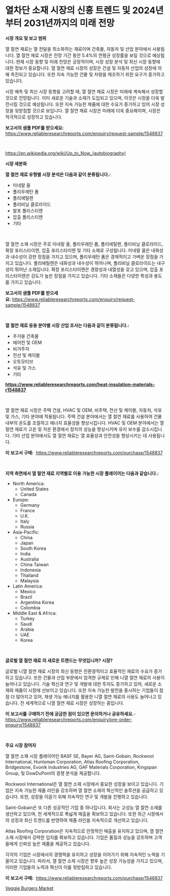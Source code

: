 <p><h1>열차단 소재 시장의 신흥 트렌드 및 2024년부터 2031년까지의 미래 전망</h1></p><p><strong>시장 개요 및 보고 범위</strong></p>
<p><p>열 절연 재료는 열 전달을 최소화하는 재료이며 건축물, 자동차 및 산업 분야에서 사용됩니다. 열 절연 재료 시장은 전망 기간 동안 5.4%의 연평균 성장률을 보일 것으로 예상됩니다. 현재 시장 동향 및 미래 전망은 긍정적이며, 시장 성장 분석 및 최신 시장 동향에 대한 정보가 중요합니다. 열 절연 재료 시장의 성장은 건설 및 자동차 산업의 성장에 의해 촉진되고 있습니다. 또한 지속 가능한 건물 및 차량을 제조하기 위한 요구가 증가하고 있습니다.</p><p>시장 예측 및 최신 시장 동향을 고려할 때, 열 절연 재료 시장은 미래에 계속해서 성장할 것으로 전망됩니다. 이미 새로운 기술과 소재가 도입되고 있으며, 이것은 시장을 더욱 발전시킬 것으로 예상됩니다. 또한 지속 가능한 제품에 대한 수요가 증가하고 있어 시장 성장을 뒷받침할 것으로 보입니다. 열 절연 재료 시장은 미래에 더욱 중요해지며, 시장은 적극적으로 성장하고 있습니다.</p></p>
<p><strong>보고서의 샘플 PDF를 받으세요:</strong> <a href="https://www.reliableresearchreports.com/enquiry/request-sample/1548837">https://www.reliableresearchreports.com/enquiry/request-sample/1548837</a></p>
<p>&nbsp;</p>
<p><a href="https://en.wikipedia.org/wiki/Up_to_Now_(autobiography)">https://en.wikipedia.org/wiki/Up_to_Now_(autobiography)</a></p>
<p><strong>시장 세분화</strong></p>
<p><strong>열 절연 재료 유형별 시장 분석은 다음과 같이 분류됩니다.:</strong></p>
<p><ul><li>미네랄 울</li><li>폴리우레탄 폼</li><li>폴리에틸렌</li><li>폴리비닐 클로라이드</li><li>발포 폴리스티렌</li><li>압출 폴리스티렌</li><li>기타</li></ul></p>
<p>&nbsp;</p>
<p><p>열 절연 소재 시장은 주로 미네랄 울, 폴리우레탄 폼, 폴리에틸렌, 폴리비닐 클로라이드, 확장 포리스타이렌, 압출 포리스타이렌 및 기타 소재로 구성됩니다. 미네랄 울은 내화성과 내수성이 강한 장점을 가지고 있으며, 폴리우레탄 폼은 경제적이고 가벼운 장점을 가지고 있습니다. 폴리에틸렌은 내화성과 내수성이 뛰어나며, 폴리비닐 클로라이드는 내구성이 뛰어난 소재입니다. 확장 포리스타이렌은 경량성과 내열성을 갖고 있으며, 압출 포리스타이렌은 강도가 높은 장점을 가지고 있습니다. 기타 소재들은 다양한 특성과 용도를 가지고 있습니다.</p></p>
<p><strong>보고서의 샘플 PDF를 받으세요:</strong>&nbsp;<a href="https://www.reliableresearchreports.com/enquiry/request-sample/1548837">https://www.reliableresearchreports.com/enquiry/request-sample/1548837</a></p>
<p>&nbsp;</p>
<p><strong> 열 절연 재료 응용 분야별 시장 산업 조사는 다음과 같이 분류됩니다.:</strong></p>
<p><ul><li>주거용 건축물</li><li>에어컨 및 OEM</li><li>비거주자</li><li>전선 및 케이블</li><li>오토모티브</li><li>석유 및 가스</li><li>기타</li></ul></p>
<p><strong><a href="https://www.reliableresearchreports.com/heat-insulation-materials-r1548837">https://www.reliableresearchreports.com/heat-insulation-materials-r1548837</a></strong></p>
<p>&nbsp;</p>
<p><p>열 절연 재료 시장은 주택 건설, HVAC 및 OEM, 비주택, 전선 및 케이블, 자동차, 석유 및 가스, 기타 분야에 적용됩니다. 주택 건설 분야에서는 열 절연 재료를 사용하여 건물 내부의 온도를 조절하고 에너지 효율성을 향상시킵니다. HVAC 및 OEM 분야에서는 열 절연 재료가 고온 및 저온 환경에서 장치의 성능을 향상시키며 유지 보수를 감소시킵니다. 기타 산업 분야에서도 열 절연 재료는 열 효율성과 안전성을 향상시키는 데 사용됩니다.</p></p>
<p><strong>이 보고서 구매:</strong>&nbsp; <a href="https://www.reliableresearchreports.com/purchase/1548837">https://www.reliableresearchreports.com/purchase/1548837</a></p>
<p>&nbsp;</p>
<p><strong>지역 측면에서 열 절연 재료 지역별로 이용 가능한 시장 플레이어는 다음과 같습니다.:</strong></p>
<p><ul>
    <li>
        North America:
        <ul>
            <li>United States</li>
            <li>Canada</li>
        </ul>
    </li>
    <li>
        Europe:
        <ul>
            <li>Germany</li>
            <li>France</li>
            <li>U.K.</li>
            <li>Italy</li>
            <li>Russia</li>
        </ul>
    </li>
    <li>
        Asia-Pacific:
        <ul>
            <li>China</li>
            <li>Japan</li>
            <li>South Korea</li>
            <li>India</li>
            <li>Australia</li>
            <li>China Taiwan</li>
            <li>Indonesia</li>
            <li>Thailand</li>
            <li>Malaysia</li>
        </ul>
    </li>
    <li>
        Latin America:
        <ul>
            <li>Mexico</li>
            <li>Brazil</li>
            <li>Argentina Korea</li>
            <li>Colombia</li>
        </ul>
    </li>
    <li>
        Middle East & Africa:
        <ul>
            <li>Turkey</li>
            <li>Saudi</li>
            <li>Arabia</li>
            <li>UAE</li>
            <li>Korea</li>
        </ul>
    </li>
    </ul></p>
<p>&nbsp;</p>
<p><strong>글로벌 열 절연 재료 의 새로운 트렌드는 무엇입니까? 시장?</strong></p>
<p><p>글로벌 니열 절연 재료 시장의 최신 동향은 친환경적이고 효율적인 재료의 수요가 증가하고 있습니다. 또한 건물과 산업 부문에서 엄격한 규제로 인해 니열 절연 재료의 사용이 늘어나고 있습니다. 기술 혁신과 연구 및 개발에 대한 투자도 증가하고 있어, 새로운 소재와 제품이 시장에 선보이고 있습니다. 또한 지속 가능한 발전을 중시하는 기업들이 점점 더 많아지고 있어, 재생 가능 에너지를 활용한 니열 절연 재료의 사용도 늘어나고 있습니다. 전 세계적으로 니열 절연 재료 시장은 성장하는 중입니다.</p></p>
<p><strong>이 보고서를 구매하기 전에 궁금한 점이 있으면 문의하거나 공유하세요.</strong>- <a href="https://www.reliableresearchreports.com/enquiry/pre-order-enquiry/1548837">https://www.reliableresearchreports.com/enquiry/pre-order-enquiry/1548837</a></p>
<p>&nbsp;</p>
<p><strong>주요 시장 참여자</strong></p>
<p><p>열 절연 소재 시장 플레이어인 BASF SE, Bayer AG, Saint-Gobain, Rockwool International, Huntsman Corporation, Atlas Roofing Corporation, Bridgestone, Evonik Industries AG, GAF Materials Corporation, Kingspan Group, 및 DowDuPont의 경쟁 분석을 제공합니다.</p><p>Rockwool International은 열 절연 소재 시장에서 중요한 성장을 보이고 있습니다. 기업은 지속 가능한 제품 라인을 강조하며 열 절연 소재의 혁신적인 솔루션을 공급하고 있습니다. 또한, 성장을 이끌기 위해 지속적인 연구 및 개발을 진행하고 있습니다.</p><p>Saint-Gobain은 또 다른 성공적인 기업 중 하나입니다. 회사는 고성능 열 절연 소재를 생산하고 있으며, 전 세계적으로 폭넓게 매출을 확보하고 있습니다. 또한 최근 시장에서의 성장과 최신 트렌드를 반영하여 제품 라인을 지속적으로 개선하고 있습니다.</p><p>Atlas Roofing Corporation은 지속적으로 안정적인 매출을 유지하고 있으며, 열 절연 소재 시장에서 강력한 입지를 확보하고 있습니다. 기업은 품질과 성능을 강조하며 고객들에게 신뢰성 높은 제품을 제공하고 있습니다.</p><p>각각의 기업은 시장에서의 경쟁력을 유지하고 성장을 이어가기 위해 지속적인 노력을 기울이고 있습니다. 따라서, 열 절연 소재 시장은 향후 높은 성장 가능성을 가지고 있으며, 이러한 기업들의 노력과 혁신이 이를 뒷받침하고 있습니다.</p></p>
<p><strong>이 보고서 구매:</strong>&nbsp;&nbsp;<a href="https://www.reliableresearchreports.com/purchase/1548837">https://www.reliableresearchreports.com/purchase/1548837</a></p>
<p><p><a href="https://github.com/kairirfan6/Market-Research-Report-List-1/blob/main/veggie-burgers-market.md">Veggie Burgers Market</a></p></p>